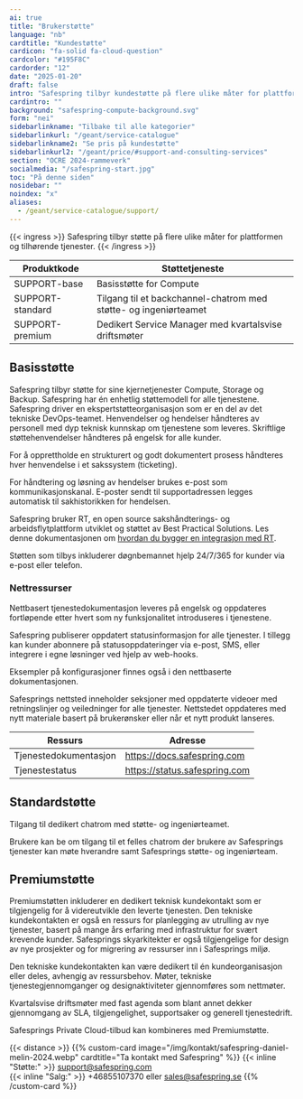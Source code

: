 ```yaml
---
ai: true
title: "Brukerstøtte"
language: "nb"
cardtitle: "Kundestøtte"
cardicon: "fa-solid fa-cloud-question"
cardcolor: "#195F8C"
cardorder: "12"
date: "2025-01-20"
draft: false
intro: "Safespring tilbyr kundestøtte på flere ulike måter for plattformen og tilknyttede tjenester."
cardintro: ""
background: "safespring-compute-background.svg"
form: "nei"
sidebarlinkname: "Tilbake til alle kategorier"
sidebarlinkurl: "/geant/service-catalogue"
sidebarlinkname2: "Se pris på kundestøtte"
sidebarlinkurl2: "/geant/price/#support-and-consulting-services"
section: "OCRE 2024-rammeverk"
socialmedia: "/safespring-start.jpg"
toc: "På denne siden"
nosidebar: ""
noindex: "x"
aliases:
  - /geant/service-catalogue/support/
---
```


{{< ingress >}}
Safespring tilbyr støtte på flere ulike måter for plattformen og tilhørende tjenester.
{{< /ingress >}}

| Produktkode      | Støttetjeneste                                                   |
| ---------------- | ---------------------------------------------------------------- |
| SUPPORT-base     | Basisstøtte for Compute                                          |
| SUPPORT-standard | Tilgang til et backchannel-chatrom med støtte- og ingeniørteamet |
| SUPPORT-premium  | Dedikert Service Manager med kvartalsvise driftsmøter            |

## Basisstøtte

Safespring tilbyr støtte for sine kjernetjenester Compute, Storage og Backup. Safespring har én enhetlig støttemodell for alle tjenestene. Safespring driver en ekspertstøtteorganisasjon som er en del av det tekniske DevOps-teamet. Henvendelser og hendelser håndteres av personell med dyp teknisk kunnskap om tjenestene som leveres. Skriftlige støttehenvendelser håndteres på engelsk for alle kunder.

For å opprettholde en strukturert og godt dokumentert prosess håndteres hver henvendelse i et sakssystem (ticketing).

For håndtering og løsning av hendelser brukes e-post som kommunikasjonskanal. E-poster sendt til supportadressen legges automatisk til sakhistorikken for hendelsen.

Safespring bruker RT, en open source sakshåndterings- og arbeidsflytplattform utviklet og støttet av Best Practical Solutions. Les denne dokumentasjonen om [hvordan du bygger en integrasjon med RT](https://docs.bestpractical.com/rt/4.4.4/index.html).

Støtten som tilbys inkluderer døgnbemannet hjelp 24/7/365 for kunder via e-post eller telefon.

### Nettressurser

Nettbasert tjenestedokumentasjon leveres på engelsk og oppdateres fortløpende etter hvert som ny funksjonalitet introduseres i tjenestene.

Safespring publiserer oppdatert statusinformasjon for alle tjenester. I tillegg kan kunder abonnere på statusoppdateringer via e-post, SMS, eller integrere i egne løsninger ved hjelp av web-hooks.

Eksempler på konfigurasjoner finnes også i den nettbaserte dokumentasjonen.

Safesprings nettsted inneholder seksjoner med oppdaterte videoer med retningslinjer og veiledninger for alle tjenester. Nettstedet oppdateres med nytt materiale basert på brukerønsker eller når et nytt produkt lanseres.

| Ressurs               | Adresse                       |
| --------------------- | ----------------------------- |
| Tjenestedokumentasjon | https://docs.safespring.com   |
| Tjenestestatus        | https://status.safespring.com |

## Standardstøtte

Tilgang til dedikert chatrom med støtte- og ingeniørteamet.

Brukere kan be om tilgang til et felles chatrom der brukere av Safesprings tjenester kan møte hverandre samt Safesprings støtte- og ingeniørteam.

## Premiumstøtte

Premiumstøtten inkluderer en dedikert teknisk kundekontakt som er tilgjengelig for å videreutvikle den leverte tjenesten. Den tekniske kundekontakten er også en ressurs for planlegging av utrulling av nye tjenester, basert på mange års erfaring med infrastruktur for svært krevende kunder. Safesprings skyarkitekter er også tilgjengelige for design av nye prosjekter og for migrering av ressurser inn i Safesprings miljø.

Den tekniske kundekontakten kan være dedikert til én kundeorganisasjon eller deles, avhengig av ressursbehov. Møter, tekniske tjenestegjennomganger og designaktiviteter gjennomføres som nettmøter.

Kvartalsvise driftsmøter med fast agenda som blant annet dekker gjennomgang av SLA, tilgjengelighet, supportsaker og generell tjenestedrift.

Safesprings Private Cloud-tilbud kan kombineres med Premiumstøtte.

{{< distance >}}
{{% custom-card image="/img/kontakt/safespring-daniel-melin-2024.webp" cardtitle="Ta kontakt med Safespring" %}}
{{< inline "Støtte:" >}} support@safespring.com  
{{< inline "Salg:" >}} +46855107370 eller sales@safespring.se
{{% /custom-card %}}
